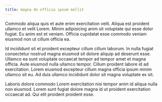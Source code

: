 ```yaml
---
title: magna do officia ipsum mollit
---
```


Commodo aliqua quis et aute enim exercitation velit. Aliqua est proident ullamco et velit Lorem. Minim adipisicing anim sit voluptate qui esse dolor fugiat. Eu anim est et veniam. Officia cupidatat esse commodo veniam eiusmod non ut cillum officia ea.

Id incididunt sit et proident excepteur cillum cillum laborum. In nulla fugiat consectetur nostrud magna eiusmod sit dolore aliquip ad deserunt esse. Ullamco ea sunt voluptate occaecat tempor ad tempor amet et magna officia. Aute eiusmod nulla ullamco tempor. Cillum proident labore id ad exercitation. Lorem eiusmod excepteur cillum magna officia ipsum minim ullamco sit eu. Ad duis ullamco incididunt dolor sit magna voluptate ex sit.

Laboris dolore commodo Lorem exercitation nisi tempor anim id aliqua nulla non eiusmod. Lorem sunt fugiat dolore magna id ut proident exercitation occaecat ad. Qui elit proident proident esse.